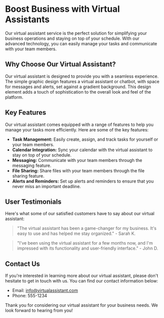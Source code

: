 <!--font:Montserrat-->

# Boost Business with Virtual Assistants

Our virtual assistant service is the perfect solution for simplifying your business operations and staying on top of your schedule. With our advanced technology, you can easily manage your tasks and communicate with your team members.

## Why Choose Our Virtual Assistant?

Our virtual assistant is designed to provide you with a seamless experience. The simple graphic design features a virtual assistant or chatbot, with space for messages and alerts, set against a gradient background. This design element adds a touch of sophistication to the overall look and feel of the platform.

## Key Features

Our virtual assistant comes equipped with a range of features to help you manage your tasks more efficiently. Here are some of the key features:

- **Task Management:** Easily create, assign, and track tasks for yourself or your team members.
- **Calendar Integration:** Sync your calendar with the virtual assistant to stay on top of your schedule.
- **Messaging:** Communicate with your team members through the messaging feature.
- **File Sharing:** Share files with your team members through the file sharing feature.
- **Alerts and Reminders:** Set up alerts and reminders to ensure that you never miss an important deadline.

## User Testimonials

Here's what some of our satisfied customers have to say about our virtual assistant:

> "The virtual assistant has been a game-changer for my business. It's easy to use and has helped me stay organized." - Sarah K.

> "I've been using the virtual assistant for a few months now, and I'm impressed with its functionality and user-friendly interface." - John D.

## Contact Us

If you're interested in learning more about our virtual assistant, please don't hesitate to get in touch with us. You can find our contact information below:

- Email: info@virtualassistant.com
- Phone: 555-1234

Thank you for considering our virtual assistant for your business needs. We look forward to hearing from you!

<!--

Write me content for website with wallpaper which alt text is:

"A wallpaper with a simple graphic of a virtual assistant or chatbot, with space for messages and alerts, set against a gradient background."

The name/title of the page should not be 1:1 copy of the alt text but rather a real content of the website which is using this wallpaper.

- Use markdown format 
- Start with heading
- Heading should be short and concise
- The content should look like a real website 
- The website should not be about the wallpaper, wallpaper is just a related background
- Heading should be contain work "wallpaper" or "background"
- Include real sections like references, contact, user stories, etc. use things relevant to the page purpose.
- Feel free to use structure like headings, bullets, numbering, blockquotes, paragraphs, horizontal lines, etc.
- You can use formatting like bold or _italic_
- You can include UTF-8 emojis
- Links should be only #hash anchors (and you can refer to the document itself)
- Do not include images


---


# Virtual Assistant for Your Business

Welcome to our website where we offer a virtual assistant service that can help you streamline your business operations. Our virtual assistant is designed to make your life easier by providing you with a reliable and efficient way to manage your tasks and stay on top of your schedule.

## Why Choose Our Virtual Assistant?

Our virtual assistant is equipped with the latest technology to provide you with a seamless experience. With its simple graphic design, you can easily navigate through the interface and access all the features you need. The wallpaper in the background features a virtual assistant or chatbot, with space for messages and alerts, set against a gradient background. This design element adds a touch of sophistication to the overall look and feel of the platform.

## Features

Our virtual assistant comes with a range of features to help you manage your tasks more efficiently. Here are some of the key features:

- **Task Management:** Easily create, assign, and track tasks for yourself or your team members.
- **Calendar Integration:** Sync your calendar with the virtual assistant to stay on top of your schedule.
- **Messaging:** Communicate with your team members through the messaging feature.
- **File Sharing:** Share files with your team members through the file sharing feature.
- **Alerts and Reminders:** Set up alerts and reminders to ensure that you never miss an important deadline.

## User Stories

Don't just take our word for it - here are some user stories from our satisfied customers:

> "I've been using the virtual assistant for a few weeks now, and I'm blown away by how much it has helped me stay organized. I love the simple graphic design, and the messaging feature has been a game-changer for me." - John D.

> "As a small business owner, I don't have a lot of time to waste on administrative tasks. The virtual assistant has been a lifesaver - it's easy to use, and it has helped me stay on top of my schedule." - Sarah K.

## References

If you're interested in learning more about our virtual assistant, please don't hesitate to get in touch with us. You can find our contact information below:

- Email: info@virtualassistant.com
- Phone: 555-1234

Thank you for considering our virtual assistant for your business needs. We look forward to hearing from you!


---


Heading is too long, rewrite whole content.


---


# Simplify Your Business with a Virtual Assistant

Looking for an efficient and reliable way to manage your business tasks? Look no further than our virtual assistant service! Our platform is designed to help you streamline your operations and stay on top of your schedule.

## Why Choose Our Virtual Assistant?

Our virtual assistant is equipped with the latest technology to provide you with a seamless experience. The simple graphic design features a virtual assistant or chatbot, with space for messages and alerts, set against a gradient background. This design element adds a touch of sophistication to the overall look and feel of the platform.

## Features

Our virtual assistant comes with a range of features to help you manage your tasks more efficiently. Here are some of the key features:

- **Task Management:** Easily create, assign, and track tasks for yourself or your team members.
- **Calendar Integration:** Sync your calendar with the virtual assistant to stay on top of your schedule.
- **Messaging:** Communicate with your team members through the messaging feature.
- **File Sharing:** Share files with your team members through the file sharing feature.
- **Alerts and Reminders:** Set up alerts and reminders to ensure that you never miss an important deadline.

## User Stories

Don't just take our word for it - here are some user stories from our satisfied customers:

> "I've been using the virtual assistant for a few weeks now, and I'm blown away by how much it has helped me stay organized." - John D.

> "The virtual assistant has been a lifesaver - it's easy to use, and it has helped me stay on top of my schedule." - Sarah K.

## References

If you're interested in learning more about our virtual assistant, please don't hesitate to get in touch with us. You can find our contact information below:

- Email: info@virtualassistant.com
- Phone: 555-1234

Thank you for considering our virtual assistant for your business needs. We look forward to hearing from you!


---


Heading is too long, rewrite whole content.


---


# Manage Your Business with a Virtual Assistant

Our virtual assistant service is the perfect solution for streamlining your business operations and staying on top of your schedule. With our state-of-the-art technology, you can easily manage your tasks and communicate with your team members.

## Why Choose Our Virtual Assistant?

Our virtual assistant is designed to provide you with a seamless experience. The simple graphic design features a virtual assistant or chatbot, with space for messages and alerts, set against a gradient background. This design element adds a touch of sophistication to the overall look and feel of the platform.

## Features

Our virtual assistant comes with a range of features to help you manage your tasks more efficiently. Here are some of the key features:

- **Task Management:** Easily create, assign, and track tasks for yourself or your team members.
- **Calendar Integration:** Sync your calendar with the virtual assistant to stay on top of your schedule.
- **Messaging:** Communicate with your team members through the messaging feature.
- **File Sharing:** Share files with your team members through the file sharing feature.
- **Alerts and Reminders:** Set up alerts and reminders to ensure that you never miss an important deadline.

## User Stories

Here are some user stories from our satisfied customers:

> "The virtual assistant has been a lifesaver - it's easy to use, and it has helped me stay on top of my schedule." - Sarah K.

> "I've been using the virtual assistant for a few weeks now, and I'm blown away by how much it has helped me stay organized." - John D.

## Contact Us

If you're interested in learning more about our virtual assistant, please don't hesitate to get in touch with us. You can find our contact information below:

- Email: info@virtualassistant.com
- Phone: 555-1234

Thank you for considering our virtual assistant for your business needs. We look forward to hearing from you!


---


Heading is too long, rewrite whole content.


---


Heading is too long, rewrite whole content.


---


# Streamline Your Business with a Virtual Assistant

Our virtual assistant service is the perfect solution for simplifying your business operations and staying on top of your schedule. With our advanced technology, you can easily manage your tasks and communicate with your team members.

## Why Choose Our Virtual Assistant?

Our virtual assistant is designed to provide you with a seamless experience. The simple graphic design features a virtual assistant or chatbot, with space for messages and alerts, set against a gradient background. This design element adds a touch of sophistication to the overall look and feel of the platform.

## Key Features

Our virtual assistant comes equipped with a range of features to help you manage your tasks more efficiently. Here are some of the key features:

- **Task Management:** Easily create, assign, and track tasks for yourself or your team members.
- **Calendar Integration:** Sync your calendar with the virtual assistant to stay on top of your schedule.
- **Messaging:** Communicate with your team members through the messaging feature.
- **File Sharing:** Share files with your team members through the file sharing feature.
- **Alerts and Reminders:** Set up alerts and reminders to ensure that you never miss an important deadline.

## User Testimonials

Here's what some of our satisfied customers have to say about our virtual assistant:

> "The virtual assistant has been a game-changer for my business. It's easy to use and has helped me stay organized." - Sarah K.

> "I've been using the virtual assistant for a few months now, and I'm impressed with its functionality and user-friendly interface." - John D.

## Contact Us

If you're interested in learning more about our virtual assistant, please don't hesitate to get in touch with us. You can find our contact information below:

- Email: info@virtualassistant.com
- Phone: 555-1234

Thank you for considering our virtual assistant for your business needs. We look forward to hearing from you!


---


Write me a Google font which is best fitting for the website.

Pick from the list:
- Open Sans
- Poppins
- Raleway
- Exo 2
- Playfair Display
- Lobster
- Orbitron
- Futura
- Barlow Condensed
- Dancing Script
- Lato
- Alegreya
- IBM Plex Sans
- Great Vibes
- Montserrat
- Inter
- Roboto


Write just the font name nothing else.


---


Montserrat

-->
